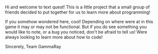 Hi and welcome to text quest! This is a little project that 
a small group of friends decided to put together for us to learn more about programming!

If you somehow wondered here, cool! Depending on where were at in this game it may or may not be functional.
But if you do see something you would like to note, or a bug you noticed, don't be afraid to tell us! 
Were always looking to learn more about how to code!

Sincerely,
Team GammaRay
